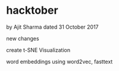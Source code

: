 # hacktober

by Ajit Sharma
dated 31 October 2017

new changes

create t-SNE Visualization

word embeddings using word2vec, fasttext
